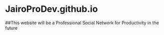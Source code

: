 # JairoProDev.github.io

##This website will be a Professional Social Network for Productivity in the future 
